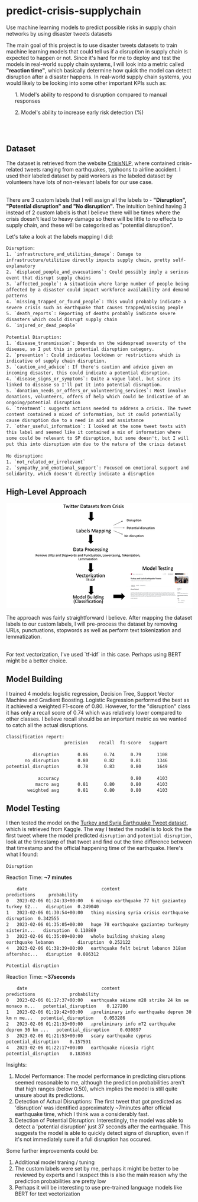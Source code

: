 # predict-crisis-supplychain
Use machine learning models to predict possible risks in supply chain networks by using disaster tweets datasets

The main goal of this project is to use disaster tweets datasets to train machine learning models that could tell us if a disruption in supply chain is expected to happen or not. Since it's hard for me to deploy and test the models in real-world supply chain systems, I will look into a metric called <b>"reaction time"</b>, which basically determine how quick the model can detect disruption after a disaster happens. In real-world supply chain systems, you would likely to be looking into some other important KPIs such as:
<ul> 1. Model's ability to respond to disruption compared to manual responses </ul>
<ul> 2. Model's ability to increase early risk detection (%) </ul>
<br><br>
<h2>Dataset</h2>

The dataset is retrieved from the website [CrisisNLP](https://crisisnlp.qcri.org/lrec2016/lrec2016.html), where contained crisis-related tweets ranging from earthquakes, typhoons to airline accident. I used their labeled dataset by paid workers as the labeled dataset by volunteers have lots of non-relevant labels for our use case. 
<br>
<br>
<p>There are 3 custom labels that I will assign all the labels to - <b>"Disruption", "Potential disruption" and "No disruption".</b> The intuition behind having 3 instead of 2 custom labels is that I believe there will be times where the crisis doesn't lead to heavy damage so there will be little to no effects to supply chain, and these will be categorised as "potential disruption".</p>
<p>Let's take a look at the labels mapping I did: </p>


````
Disruption:
1. `infrastructure_and_utilities_damage`: Damage to infrastructure/utilitise directly impacts supply chain, pretty self-explanatory
2. `displaced_people_and_evacuations`: Could possibly imply a serious event that disrupt supply chains
3. `affected_people`: A situatioin where large number of people being affected by a disaster could impact workforce availability and demand patterns
4. `missing_trapped_or_found_people`: This would probably indicate a severe crisis such as earthquake that causes trapped/missing people
5. `death_reports`: Reporting of deaths probably indicate severe disasters which could disrupt supply chain
6. `injured_or_dead_people`

Potential Disruption:
1. `disease_transmission`: Depends on the widespread severity of the disease, so I put this in potential disruption category.
2. `prevention`: Could indicates lockdown or restrictions which is indicative of supply chain disruption.
3. `caution_and_advice`: If there's caution and advice given on incoming disaster, this could indicate a potential disruption.
4. `disease_signs_or_symptoms`: Quite a vague label, but since its linked to disease so I'll put it into potential disruption.
5. `donation_needs_or_offers_or_volunteering_services`: Most involve donations, volunteers, offers of help which could be indicative of an ongoing/potential disruption
6. `treatment`: suggests actions needed to address a crisis. The tweet content contained a mixed of information, but it could potentially cause disruption due to a need in aid and assistance
7. `other_useful_information`: I looked at the some tweet texts with this label and seemed like it contained a mix of information where some could be relevant to SP disruption, but some doesn't, but I will put this into disruption atm due to the natura of the crisis dataset

No disruption:
1. `not_related_or_irrelevant`
2. `sympathy_and_emotional_support`: Focused on emotional support and solidarity, which doesn't directly indicate a disruption
````

<h2>High-Level Approach</h2>

![approach.png](https://github.com/owaikien/predict-crisis-supplychain/blob/b991c08d9254690f046ccaf1e20d6cb7ba08b15f/approach.png)

<p>
The approach was fairly straightforward I believe. After mapping the dataset labels to our custom labels, I will pre-process the dataset by removing URLs, punctuations, stopwords as well as perform text tokenization and lemmatization.
</p><br/>
For text vectorization, I've used `tf-idf` in this case. Perhaps using BERT might be a better choice.

<h2>Model Building</h2>
<p>I trained 4 models: logistic regression, Decision Tree, Support Vector Machine and Gradient Boosting. Logistic Regression performed the best as it achieved a weighted F1-score of 0.80. However, for the "disruption" class it has only a recall score of 0.74 which was relatively lower compared to other classes. I believe recall should be an important metric as we wanted to catch all the actual disruptions.</p>

````
Classification report:
                      precision    recall  f1-score   support

          disruption       0.86      0.74      0.79      1108
       no_disruption       0.80      0.82      0.81      1346
potential_disruption       0.78      0.83      0.80      1649

            accuracy                           0.80      4103
           macro avg       0.81      0.80      0.80      4103
        weighted avg       0.81      0.80      0.80      4103
````
<h2>Model Testing</h2>

I then tested the model on the [Turkey and Syria Earthquake Tweet dataset](https://www.kaggle.com/datasets/swaptr/turkey-earthquake-tweets), which is retrieved from Kaggle. The way I tested the model is to look the the first tweet where the model predicted `disruption` and `potential disruption`, look at the timestamp of that tweet and find out the time difference between that timestamp and the official happening time of the earthquake. Here's what I found:

`Disruption`
<p>Reaction Time: <b>~7 minutes</b></p>

````
	date	                        content	                                                predictions     probability
0	2023-02-06 01:24:33+00:00	6 minago earthquake 77 hit gaziantep turkey 62...	disruption	0.249040
1	2023-02-06 01:30:54+00:00	thing missing syria crisis earthquake            	disruption	0.342555
2	2023-02-06 01:35:05+00:00	huge 78 earthquake gaziantep turkeymy sisterin...	disruption	0.110869
3	2023-02-06 01:35:09+00:00	whole building shaking along earthquake lebanon	        disruption	0.252122
4	2023-02-06 01:38:39+00:00	earthquake felt beirut lebanon 318am aftershoc...	disruption	0.086312
````

`Potential disruption`

<p>Reaction Time: <b>~37seconds</b></p>

````
	date	                        content              	                                predictions             probability
0	2023-02-06 01:17:37+00:00	earthquake séisme m28 strike 24 km se monaco m...	potential_disruption	0.127280
1	2023-02-06 01:19:42+00:00	⚠preliminary info earthquake deprem 30 km n me...	potential_disruption	0.053286
2	2023-02-06 01:21:33+00:00	⚠preliminary info m72 earthquake deprem 30 km ...	potential_disruption	0.030897
3	2023-02-06 01:21:53+00:00	scary earthquake cyprus	                                potential_disruption	0.157591
4	2023-02-06 01:22:17+00:00	earthquake nicosia right	                        potential_disruption	0.183503
````
<p>Insights:</p>

1. Model Performance: The model performance in predicting disruptions seemed reasonable to me, although the prediction probabilities aren't that high ranges (below 0.50), which implies the model is still quite unsure about its predictions. 
2. Detection of Actual Disruptions: The first tweet that got predicted as 'disruption' was identified approximately ~7minutes after official earthquake time, which I think was a considerably fast.
3. Detection of Potential Disruption: Interestingly, the model was able to detect a 'potential disruption' just 37 seconds after the earthquake. This suggests the model is able to quickly detect signs of disruption, even if it's not immediately sure if a full disruption has occured. 

Some further improvements could be: 
1. Additional model traning / tuning
2. The custom labels were set by me, perhaps it might be better to be reviewed by experts and I suspect this is also the main reason why the prediction probabilities are pretty low
3. Perhaps it will be interesting to use pre-trained language models like BERT for text vectorization
